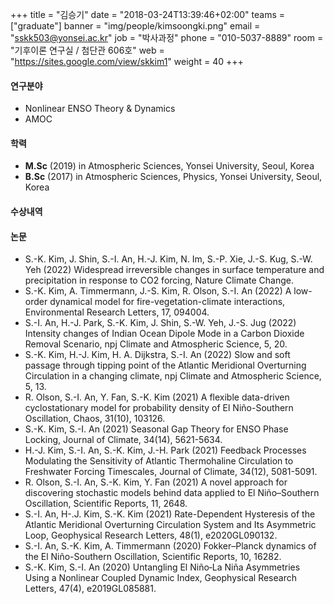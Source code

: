 ﻿+++
title = "김승기"
date = "2018-03-24T13:39:46+02:00"
teams = ["graduate"]
banner = "img/people/kimsoongki.png"
email = "sskk503@yonsei.ac.kr"
job = "박사과정"
phone = "010-5037-8889"
room = "기후이론 연구실 / 첨단관 606호"
web = "https://sites.google.com/view/skkim1"
weight = 40
+++

#### 연구분야
+ Nonlinear ENSO Theory & Dynamics
+ AMOC

#### 학력
 + **M.Sc** (2019) in Atmospheric Sciences, Yonsei University, Seoul, Korea
 + **B.Sc** (2017) in Atmospheric Sciences, Physics, Yonsei University, Seoul, Korea

#### 수상내역


#### 논문
+ S.-K. Kim, J. Shin, S.-I. An, H.-J. Kim, N. Im, S.-P. Xie, J.-S. Kug, S.-W. Yeh (2022) Widespread irreversible changes in surface temperature and precipitation in response to CO2 forcing, Nature Climate Change.
+ S.-K. Kim, A. Timmermann, J.-S. Kim, R. Olson, S.-I. An (2022) A low-order dynamical model for fire-vegetation-climate interactions, Environmental Research Letters, 17, 094004. 
+ S.-I. An, H.-J. Park, S.-K. Kim, J. Shin, S.-W. Yeh, J.-S. Jug (2022) Intensity changes of Indian Ocean Dipole Mode in a Carbon Dioxide Removal Scenario, npj Climate and Atmospheric Science, 5, 20. 
+ S.-K. Kim, H.-J. Kim, H. A. Dijkstra, S.-I. An (2022) Slow and soft passage through tipping point of the Atlantic Meridional Overturning Circulation in a changing climate, npj Climate and Atmospheric Science, 5, 13. 
+ R. Olson, S.-I. An, Y. Fan, S.-K. Kim (2021) A flexible data-driven cyclostationary model for probability density of El Niño-Southern Oscillation, Chaos, 31(10), 103126. 
+ S.-K. Kim, S.-I. An (2021) Seasonal Gap Theory for ENSO Phase Locking, Journal of Climate, 34(14), 5621-5634. 
+ H.-J. Kim, S.-I. An, S.-K. Kim, J.-H. Park (2021) Feedback Processes Modulating the Sensitivity of Atlantic Thermohaline Circulation to Freshwater Forcing Timescales, Journal of Climate, 34(12), 5081-5091. 
+ R. Olson, S.-I. An, S.-K. Kim, Y. Fan (2021) A novel approach for discovering stochastic models behind data applied to El Niño–Southern Oscillation, Scientific Reports, 11, 2648. 
+ S.-I. An, H-.J. Kim, S.-K. Kim (2021) Rate-Dependent Hysteresis of the Atlantic Meridional Overturning Circulation System and Its Asymmetric Loop, Geophysical Research Letters, 48(1), e2020GL090132. 
+ S.-I. An, S.-K. Kim, A. Timmermann (2020) Fokker–Planck dynamics of the El Niño-Southern Oscillation, Scientific Reports, 10, 16282. 
+ S.-K. Kim, S.-I. An (2020) Untangling El Niño‐La Niña Asymmetries Using a Nonlinear Coupled Dynamic Index, Geophysical Research Letters, 47(4), e2019GL085881.

